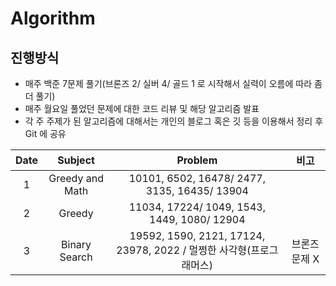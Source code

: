 # Algorithm
## 진행방식
- 매주 백준 7문제 풀기(브론즈 2/ 실버 4/ 골드 1 로 시작해서 실력이 오름에 따라 좀 더 풀기)
- 매주 월요일 풀었던 문제에 대한 코드 리뷰 및 해당 알고리즘 발표
- 각 주 주제가 된 알고리즘에 대해서는 개인의 블로그 혹은 깃 등을 이용해서 정리 후 Git 에 공유

|Date|Subject|Problem|비고|
|:---:|:---:|:---:|:---:|
|1|Greedy and Math|10101, 6502, 16478/ 2477, 3135, 16435/ 13904 ||
|2|Greedy|11034, 17224/ 1049, 1543, 1449, 1080/ 12904 ||
|3|Binary Search|19592, 1590, 2121, 17124, 23978, 2022 / 멀쩡한 사각형(프로그래머스) |브론즈 문제 X|
